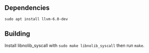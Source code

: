 ## Dependencies

    sudo apt install llvm-6.0-dev

## Building

Install libnolib_syscall with `sudo make libnolib_syscall` then run `make`.

